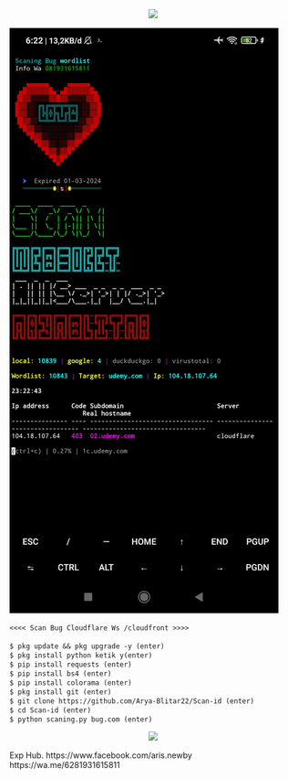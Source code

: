 <p align="center">
<img src="https://readme-typing-svg.herokuapp.com?color=%2336BCF7&center=true&vCenter=true&lines=S+C+R+I+P+T++A+R+Y+A++B+L+I+T+A+R" />
</p>


![logo](https://raw.githubusercontent.com/Arya-Blitar22/Scan-id/main/scp5.png)


````
<<<< Scan Bug Cloudflare Ws /cloudfront >>>>

$ pkg update && pkg upgrade -y (enter)
$ pkg install python ketik y(enter)
$ pip install requests (enter)
$ pip install bs4 (enter)
$ pip install colorama (enter)
$ pkg install git (enter)
$ git clone https://github.com/Arya-Blitar22/Scan-id (enter)
$ cd Scan-id (enter)
$ python scaning.py bug.com (enter)
````
<p align="center">
<img src="https://readme-typing-svg.herokuapp.com?color=%2336BCF7&center=true&vCenter=true&lines=S+C+R+I+P+T++A+R+Y+A++B+L+I+T+A+R" />
</p>
Exp Hub.
https://www.facebook.com/aris.newby
https://wa.me/6281931615811
